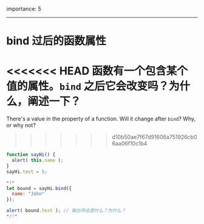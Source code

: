 importance: 5

---

# bind 过后的函数属性

<<<<<<< HEAD
函数有一个包含某个值的属性。`bind` 之后它会改变吗？为什么，阐述一下？
=======
There's a value in the property of a function. Will it change after `bind`? Why, or why not?
>>>>>>> d10b50ae7f67d91606a751926cb06aa06f10c1b4

```js run
function sayHi() {
  alert( this.name );
}
sayHi.test = 5;

*!*
let bound = sayHi.bind({
  name: "John"
});

alert( bound.test ); // 输出将会是什么？为什么？
*/!*
```

